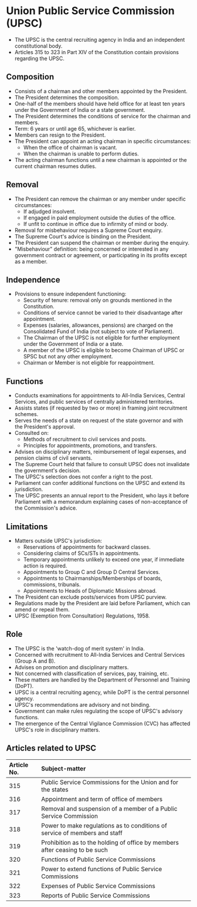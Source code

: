 # Union Public Service Commission (UPSC)

*   The UPSC is the central recruiting agency in India and an independent constitutional body.
*   Articles 315 to 323 in Part XIV of the Constitution contain provisions regarding the UPSC.

## Composition

*   Consists of a chairman and other members appointed by the President.
*   The President determines the composition.
*   One-half of the members should have held office for at least ten years under the Government of India or a state government.
*   The President determines the conditions of service for the chairman and members.
*   Term: 6 years or until age 65, whichever is earlier.
*   Members can resign to the President.
*   The President can appoint an acting chairman in specific circumstances:
    *   When the office of chairman is vacant.
    *   When the chairman is unable to perform duties.
*   The acting chairman functions until a new chairman is appointed or the current chairman resumes duties.

## Removal

*   The President can remove the chairman or any member under specific circumstances:
    *   If adjudged insolvent.
    *   If engaged in paid employment outside the duties of the office.
    *   If unfit to continue in office due to infirmity of mind or body.
*   Removal for misbehaviour requires a Supreme Court enquiry.
*   The Supreme Court's advice is binding on the President.
*   The President can suspend the chairman or member during the enquiry.
*   "Misbehaviour" definition: being concerned or interested in any government contract or agreement, or participating in its profits except as a member.

## Independence

*   Provisions to ensure independent functioning:
    *   Security of tenure: removal only on grounds mentioned in the Constitution.
    *   Conditions of service cannot be varied to their disadvantage after appointment.
    *   Expenses (salaries, allowances, pensions) are charged on the Consolidated Fund of India (not subject to vote of Parliament).
    *   The Chairman of the UPSC is not eligible for further employment under the Government of India or a state.
    *   A member of the UPSC is eligible to become Chairman of UPSC or SPSC but not any other employment.
    *   Chairman or Member is not eligible for reappointment.

## Functions

*   Conducts examinations for appointments to All-India Services, Central Services, and public services of centrally administered territories.
*   Assists states (if requested by two or more) in framing joint recruitment schemes.
*   Serves the needs of a state on request of the state governor and with the President's approval.
*   Consulted on:
    *   Methods of recruitment to civil services and posts.
    *   Principles for appointments, promotions, and transfers.
*   Advises on disciplinary matters, reimbursement of legal expenses, and pension claims of civil servants.
*   The Supreme Court held that failure to consult UPSC does not invalidate the government's decision.
*   The UPSC's selection does not confer a right to the post.
*   Parliament can confer additional functions on the UPSC and extend its jurisdiction.
*   The UPSC presents an annual report to the President, who lays it before Parliament with a memorandum explaining cases of non-acceptance of the Commission's advice.

## Limitations

*   Matters outside UPSC's jurisdiction:
    *   Reservations of appointments for backward classes.
    *   Considering claims of SCs/STs in appointments.
    *   Temporary appointments unlikely to exceed one year, if immediate action is required.
    *   Appointments to Group C and Group D Central Services.
    *   Appointments to Chairmanships/Memberships of boards, commissions, tribunals.
    *   Appointments to Heads of Diplomatic Missions abroad.
*   The President can exclude posts/services from UPSC purview.
*   Regulations made by the President are laid before Parliament, which can amend or repeal them.
*   UPSC (Exemption from Consultation) Regulations, 1958.

## Role

*   The UPSC is the 'watch-dog of merit system' in India.
*   Concerned with recruitment to All-India Services and Central Services (Group A and B).
*   Advises on promotion and disciplinary matters.
*   Not concerned with classification of services, pay, training, etc.
*   These matters are handled by the Department of Personnel and Training (DoPT).
*   UPSC is a central recruiting agency, while DoPT is the central personnel agency.
*   UPSC's recommendations are advisory and not binding.
*   Government can make rules regulating the scope of UPSC's advisory functions.
*   The emergence of the Central Vigilance Commission (CVC) has affected UPSC's role in disciplinary matters.

## Articles related to UPSC

| Article No. | Subject-matter                                                                |
| :---------- | :---------------------------------------------------------------------------- |
| 315         | Public Service Commissions for the Union and for the states                  |
| 316         | Appointment and term of office of members                                   |
| 317         | Removal and suspension of a member of a Public Service Commission            |
| 318         | Power to make regulations as to conditions of service of members and staff |
| 319         | Prohibition as to the holding of office by members after ceasing to be such |
| 320         | Functions of Public Service Commissions                                     |
| 321         | Power to extend functions of Public Service Commissions                     |
| 322         | Expenses of Public Service Commissions                                      |
| 323         | Reports of Public Service Commissions                                       |
